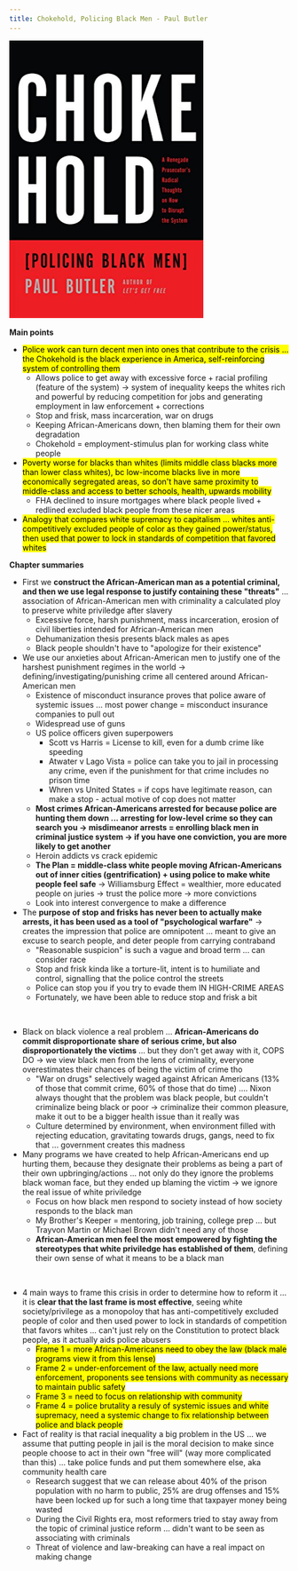```yaml
---
title: Chokehold, Policing Black Men - Paul Butler
---
```


<img src="assets/chokehold.jpg" width="350" height="500">  
<br/>


**Main points**
- <mark>Police work can turn decent men into ones that contribute to the crisis ... the Chokehold is the black experience in America, self-reinforcing system of controlling them</mark>
    - Allows police to get away with excessive force + racial profiling (feature of the system) -> system of inequality keeps the whites rich and powerful by reducing competition for jobs and generating employment in law enforcement + corrections
    - Stop and frisk, mass incarceration, war on drugs
    - Keeping African-Americans down, then blaming them for their own degradation
    - Chokehold = employment-stimulus plan for working class white people
- <mark>Poverty worse for blacks than whites (limits middle class blacks more than lower class whites), bc low-income blacks live in more economically segregated areas, so don't have same proximity to middle-class and access to better schools, health, upwards mobility</mark>
    - FHA declined to insure mortgages where black people lived + redlined excluded black people from these nicer areas
- <mark>Analogy that compares white supremacy to capitalism ... whites anti-competitively excluded people of color as they gained power/status, then used that power to lock in standards of competition that favored whites</mark>

**Chapter summaries**
 - First we **construct the African-American man as a potential criminal, and then we use legal response to justify containing these "threats"** ... association of African-American men with criminality a calculated ploy to preserve white priviledge after slavery 
    - Excessive force, harsh punishment, mass incarceration, erosion of civil liberties intended for African-American men
    - Dehumanization thesis presents black males as apes
    - Black people shouldn't have to "apologize for their existence" 
- We use our anxieties about African-American men to justify one of the harshest punishment regimes in the world -> defining/investigating/punishing crime all centered around African-American men
    - Existence of misconduct insurance proves that police aware of systemic issues ... most power change = misconduct insurance companies to pull out
    - Widespread use of guns 
    - US police officers given superpowers 
        - Scott vs Harris = License to kill, even for a dumb crime like speeding
        - Atwater v Lago Vista = police can take you to jail in processing any crime, even if the punishment for that crime includes no prison time 
        - Whren vs United States = if cops have legitimate reason, can make a stop - actual motive of cop does not matter 
    - **Most crimes African-Americans arrested for because police are hunting them down ... arresting for low-level crime so they can search you -> misdimeanor arrests = enrolling black men in criminal justice system -> if you have one conviction, you are more likely to get another**
    - Heroin addicts vs crack epidemic
    - **The Plan = middle-class white people moving African-Americans out of inner cities (gentrification) + using police to make white people feel safe** -> Williamsburg Effect = wealthier, more educated people on juries -> trust the police more -> more convictions
    - Look into interest convergence to make a difference
- The **purpose of stop and frisks has never been to actually make arrests, it has been used as a tool of "psychological warfare"** -> creates the impression that police are omnipotent ... meant to give an excuse to search people, and deter people from carrying contraband
    - "Reasonable suspicion" is such a vague and broad term ... can consider race
    - Stop and frisk kinda like a torture-lit, intent is to humiliate and control, signalling that the police control the streets
    - Police can stop you if you try to evade them IN HIGH-CRIME AREAS
    - Fortunately, we have been able to reduce stop and frisk a bit  
<br/>

- Black on black violence a real problem ... **African-Americans do commit disproportionate share of serious crime, but also disproportionately the victims** ... but they don't get away with it, COPS DO -> we view black men from the lens of criminality, everyone overestimates their chances of being the victim of crime tho
    - "War on drugs" selectively waged against African Americans (13% of those that commit crime, 60% of those that do time) .... Nixon always thought that the problem was black people, but couldn't criminalize being black or poor -> criminalize their common pleasure, make it out to be a bigger health issue than it really was 
    - Culture determined by environment, when environment filled with rejecting education, gravitating towards drugs, gangs, need to fix that ... government creates this madness
- Many programs we have created to help African-Americans end up hurting them, because they designate their problems as being a part of their own upbringing/actions ... not only do they ignore the problems black woman face, but they ended up blaming the victim -> we ignore the real issue of white priviledge 
    - Focus on how black men respond to society instead of how society responds to the black man
    - My Brother's Keeper = mentoring, job training, college prep ... but Trayvon Martin or Michael Brown didn't need any of those
    - **African-American men feel the most empowered by fighting the stereotypes that white priviledge has established of them**, defining their own sense of what it means to be a black man  
<br/>

- 4 main ways to frame this crisis in order to determine how to reform it ... it is **clear that the last frame is most effective**, seeing white society/privilege as a monopoloy that has anti-competitively excluded people of color and then used power to lock in standards of competition that favors whites ... can't just rely on the Constitution to protect black people, as it actually aids police abusers
    - <mark>Frame 1 = more African-Americans need to obey the law (black male programs view it from this lense)</mark>
    - <mark>Frame 2 = under-enforcement of the law, actually need more enforcement, proponents see tensions with community as necessary to maintain public safety</mark>
    - <mark>Frame 3 = need to focus on relationship with community</mark>
    - <mark>Frame 4 = police brutality a resuly of systemic issues and white supremacy, need a systemic change to fix relationship between police and black people</mark>
- Fact of reality is that racial inequality a big problem in the US ... we assume that putting people in jail is the moral decision to make since people choose to act in their own "free will" (way more complicated than this) ... take police funds and put them somewhere else, aka community health care
    - Research suggest that we can release about 40% of the prison population with no harm to public, 25% are drug offenses and 15% have been locked up for such a long time that taxpayer money being wasted
    - During the Civil Rights era, most reformers tried to stay away from the topic of criminal justice reform ... didn't want to be seen as associating with criminals
    - Threat of violence and law-breaking can have a real impact on making change
